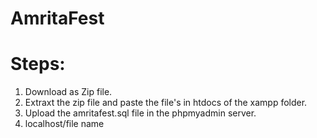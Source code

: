 # AmritaFest

# Steps:
1. Download as Zip file.
2. Extraxt the zip file and paste the file's in htdocs of the xampp folder.
3. Upload the amritafest.sql file in the phpmyadmin server.
4. localhost/file name
